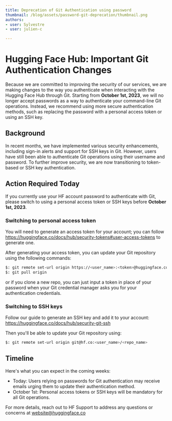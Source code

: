 ```yaml
---
title: Deprecation of Git Authentication using password
thumbnail: /blog/assets/password-git-deprecation/thumbnail.png
authors:
- user: Sylvestre
- user: julien-c

---
```


# Hugging Face Hub: Important Git Authentication Changes

<!-- {blog_metadata} -->
<!-- {authors} -->

Because we are committed to improving the security of our services, we are making changes to the way you authenticate when interacting with the Hugging Face Hub through Git.
Starting from **October 1st, 2023**, we will no longer accept passwords as a way to authenticate your command-line Git operations. Instead, we recommend using more secure authentication methods, such as replacing the password with a personal access token or using an SSH key.

## Background

In recent months, we have implemented various security enhancements, including sign-in alerts and support for SSH keys in Git. However, users have still been able to authenticate Git operations using their username and password. To further improve security, we are now transitioning to token-based or SSH key authentication.

## Action Required Today

If you currently use your HF account password to authenticate with Git, please switch to using a personal access token or SSH keys before **October 1st, 2023**.

### Switching to personal access token
You will need to generate an access token for your account; you can follow https://huggingface.co/docs/hub/security-tokens#user-access-tokens to generate one.

After generating your access token, you can update your Git repository using the following commands:

```bash
$: git remote set-url origin https://<user_name>:<token>@huggingface.co/<user_name>/<repo_name>
$: git pull origin
```
or if you clone a new repo, you can just input a token in place of your password when your Git credential manager asks you for your authentication credentials.

### Switching to SSH keys

Follow our guide to generate an SSH key and add it to your account: https://huggingface.co/docs/hub/security-git-ssh

Then you'll be able to update your Git repository using:

```bash
$: git remote set-url origin git@hf.co:<user_name>/<repo_name>
```


## Timeline

Here's what you can expect in the coming weeks:

- Today: Users relying on passwords for Git authentication may receive emails urging them to update their authentication method.
- October 1st: Personal access tokens or SSH keys will be mandatory for all Git operations.

For more details, reach out to HF Support to address any questions or concerns at website@huggingface.co